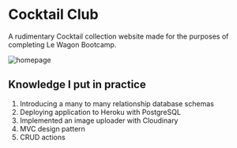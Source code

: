 <h1> Cocktail Club </h1> 

<p> A rudimentary Cocktail collection website made for the purposes of completing Le Wagon Bootcamp. </p> 

<img src="https://github.com/victoria-vassi/rails-mister-cocktail/raw/master/README/homepage.png" alt="homepage" title="Homepage" style="max-width:100%;">

<h2> Knowledge I put in practice </h2> 
<ol> 
  <li> Introducing a many to many relationship database schemas </li>
  <li> Deploying application to Heroku with PostgreSQL </li>
  <li> Implemented an image uploader with Cloudinary </li>
  <li> MVC design pattern </li> 
  <li> CRUD actions </li> 
</ol>
